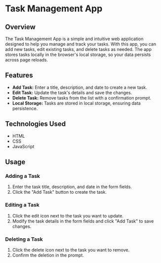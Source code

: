 # Task Management App

## Overview
The Task Management App is a simple and intuitive web application designed to help you manage and track your tasks. With this app, you can add new tasks, edit existing tasks, and delete tasks as needed. The app stores tasks locally in the browser's local storage, so your data persists across page reloads.

## Features
- **Add Task:** Enter a title, description, and date to create a new task.
- **Edit Task:** Update the task's details and save the changes.
- **Delete Task:** Remove tasks from the list with a confirmation prompt.
- **Local Storage:** Tasks are stored in local storage, ensuring data persistence.

## Technologies Used
- HTML
- CSS
- JavaScript

## Usage

### Adding a Task
1. Enter the task title, description, and date in the form fields.
2. Click the "Add Task" button to create the task.

### Editing a Task
1. Click the edit icon next to the task you want to update.
2. Modify the task details in the form fields and click "Add Task" to save changes.

### Deleting a Task
1. Click the delete icon next to the task you want to remove.
2. Confirm the deletion in the prompt.
